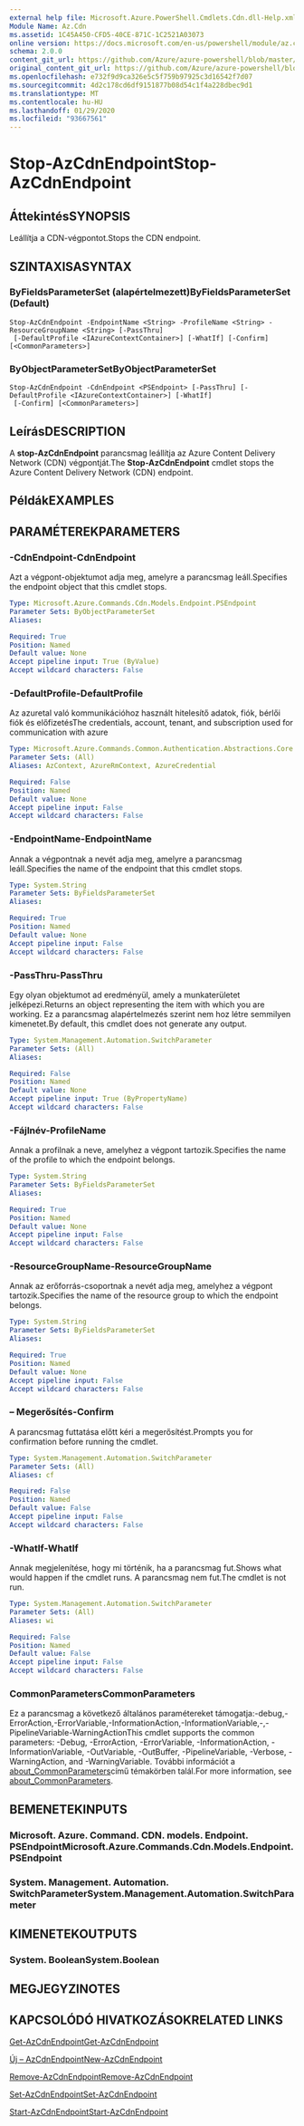 ```yaml
---
external help file: Microsoft.Azure.PowerShell.Cmdlets.Cdn.dll-Help.xml
Module Name: Az.Cdn
ms.assetid: 1C45A450-CFD5-40CE-871C-1C2521A03073
online version: https://docs.microsoft.com/en-us/powershell/module/az.cdn/stop-azcdnendpoint
schema: 2.0.0
content_git_url: https://github.com/Azure/azure-powershell/blob/master/src/Cdn/Cdn/help/Stop-AzCdnEndpoint.md
original_content_git_url: https://github.com/Azure/azure-powershell/blob/master/src/Cdn/Cdn/help/Stop-AzCdnEndpoint.md
ms.openlocfilehash: e732f9d9ca326e5c5f759b97925c3d16542f7d07
ms.sourcegitcommit: 4d2c178cd6df9151877b08d54c1f4a228dbec9d1
ms.translationtype: MT
ms.contentlocale: hu-HU
ms.lasthandoff: 01/29/2020
ms.locfileid: "93667561"
---
```

# <span data-ttu-id="1d4f6-101">Stop-AzCdnEndpoint</span><span class="sxs-lookup"><span data-stu-id="1d4f6-101">Stop-AzCdnEndpoint</span></span>

## <span data-ttu-id="1d4f6-102">Áttekintés</span><span class="sxs-lookup"><span data-stu-id="1d4f6-102">SYNOPSIS</span></span>
<span data-ttu-id="1d4f6-103">Leállítja a CDN-végpontot.</span><span class="sxs-lookup"><span data-stu-id="1d4f6-103">Stops the CDN endpoint.</span></span>

## <span data-ttu-id="1d4f6-104">SZINTAXISA</span><span class="sxs-lookup"><span data-stu-id="1d4f6-104">SYNTAX</span></span>

### <span data-ttu-id="1d4f6-105">ByFieldsParameterSet (alapértelmezett)</span><span class="sxs-lookup"><span data-stu-id="1d4f6-105">ByFieldsParameterSet (Default)</span></span>
```
Stop-AzCdnEndpoint -EndpointName <String> -ProfileName <String> -ResourceGroupName <String> [-PassThru]
 [-DefaultProfile <IAzureContextContainer>] [-WhatIf] [-Confirm] [<CommonParameters>]
```

### <span data-ttu-id="1d4f6-106">ByObjectParameterSet</span><span class="sxs-lookup"><span data-stu-id="1d4f6-106">ByObjectParameterSet</span></span>
```
Stop-AzCdnEndpoint -CdnEndpoint <PSEndpoint> [-PassThru] [-DefaultProfile <IAzureContextContainer>] [-WhatIf]
 [-Confirm] [<CommonParameters>]
```

## <span data-ttu-id="1d4f6-107">Leírás</span><span class="sxs-lookup"><span data-stu-id="1d4f6-107">DESCRIPTION</span></span>
<span data-ttu-id="1d4f6-108">A **stop-AzCdnEndpoint** parancsmag leállítja az Azure Content Delivery Network (CDN) végpontját.</span><span class="sxs-lookup"><span data-stu-id="1d4f6-108">The **Stop-AzCdnEndpoint** cmdlet stops the Azure Content Delivery Network (CDN) endpoint.</span></span>

## <span data-ttu-id="1d4f6-109">Példák</span><span class="sxs-lookup"><span data-stu-id="1d4f6-109">EXAMPLES</span></span>

## <span data-ttu-id="1d4f6-110">PARAMÉTEREK</span><span class="sxs-lookup"><span data-stu-id="1d4f6-110">PARAMETERS</span></span>

### <span data-ttu-id="1d4f6-111">-CdnEndpoint</span><span class="sxs-lookup"><span data-stu-id="1d4f6-111">-CdnEndpoint</span></span>
<span data-ttu-id="1d4f6-112">Azt a végpont-objektumot adja meg, amelyre a parancsmag leáll.</span><span class="sxs-lookup"><span data-stu-id="1d4f6-112">Specifies the endpoint object that this cmdlet stops.</span></span>

```yaml
Type: Microsoft.Azure.Commands.Cdn.Models.Endpoint.PSEndpoint
Parameter Sets: ByObjectParameterSet
Aliases:

Required: True
Position: Named
Default value: None
Accept pipeline input: True (ByValue)
Accept wildcard characters: False
```

### <span data-ttu-id="1d4f6-113">-DefaultProfile</span><span class="sxs-lookup"><span data-stu-id="1d4f6-113">-DefaultProfile</span></span>
<span data-ttu-id="1d4f6-114">Az azuretal való kommunikációhoz használt hitelesítő adatok, fiók, bérlői fiók és előfizetés</span><span class="sxs-lookup"><span data-stu-id="1d4f6-114">The credentials, account, tenant, and subscription used for communication with azure</span></span>

```yaml
Type: Microsoft.Azure.Commands.Common.Authentication.Abstractions.Core.IAzureContextContainer
Parameter Sets: (All)
Aliases: AzContext, AzureRmContext, AzureCredential

Required: False
Position: Named
Default value: None
Accept pipeline input: False
Accept wildcard characters: False
```

### <span data-ttu-id="1d4f6-115">-EndpointName</span><span class="sxs-lookup"><span data-stu-id="1d4f6-115">-EndpointName</span></span>
<span data-ttu-id="1d4f6-116">Annak a végpontnak a nevét adja meg, amelyre a parancsmag leáll.</span><span class="sxs-lookup"><span data-stu-id="1d4f6-116">Specifies the name of the endpoint that this cmdlet stops.</span></span>

```yaml
Type: System.String
Parameter Sets: ByFieldsParameterSet
Aliases:

Required: True
Position: Named
Default value: None
Accept pipeline input: False
Accept wildcard characters: False
```

### <span data-ttu-id="1d4f6-117">-PassThru</span><span class="sxs-lookup"><span data-stu-id="1d4f6-117">-PassThru</span></span>
<span data-ttu-id="1d4f6-118">Egy olyan objektumot ad eredményül, amely a munkaterületet jelképezi.</span><span class="sxs-lookup"><span data-stu-id="1d4f6-118">Returns an object representing the item with which you are working.</span></span>
<span data-ttu-id="1d4f6-119">Ez a parancsmag alapértelmezés szerint nem hoz létre semmilyen kimenetet.</span><span class="sxs-lookup"><span data-stu-id="1d4f6-119">By default, this cmdlet does not generate any output.</span></span>

```yaml
Type: System.Management.Automation.SwitchParameter
Parameter Sets: (All)
Aliases:

Required: False
Position: Named
Default value: None
Accept pipeline input: True (ByPropertyName)
Accept wildcard characters: False
```

### <span data-ttu-id="1d4f6-120">-Fájlnév</span><span class="sxs-lookup"><span data-stu-id="1d4f6-120">-ProfileName</span></span>
<span data-ttu-id="1d4f6-121">Annak a profilnak a neve, amelyhez a végpont tartozik.</span><span class="sxs-lookup"><span data-stu-id="1d4f6-121">Specifies the name of the profile to which the endpoint belongs.</span></span>

```yaml
Type: System.String
Parameter Sets: ByFieldsParameterSet
Aliases:

Required: True
Position: Named
Default value: None
Accept pipeline input: False
Accept wildcard characters: False
```

### <span data-ttu-id="1d4f6-122">-ResourceGroupName</span><span class="sxs-lookup"><span data-stu-id="1d4f6-122">-ResourceGroupName</span></span>
<span data-ttu-id="1d4f6-123">Annak az erőforrás-csoportnak a nevét adja meg, amelyhez a végpont tartozik.</span><span class="sxs-lookup"><span data-stu-id="1d4f6-123">Specifies the name of the resource group to which the endpoint belongs.</span></span>

```yaml
Type: System.String
Parameter Sets: ByFieldsParameterSet
Aliases:

Required: True
Position: Named
Default value: None
Accept pipeline input: False
Accept wildcard characters: False
```

### <span data-ttu-id="1d4f6-124">– Megerősítés</span><span class="sxs-lookup"><span data-stu-id="1d4f6-124">-Confirm</span></span>
<span data-ttu-id="1d4f6-125">A parancsmag futtatása előtt kéri a megerősítést.</span><span class="sxs-lookup"><span data-stu-id="1d4f6-125">Prompts you for confirmation before running the cmdlet.</span></span>

```yaml
Type: System.Management.Automation.SwitchParameter
Parameter Sets: (All)
Aliases: cf

Required: False
Position: Named
Default value: False
Accept pipeline input: False
Accept wildcard characters: False
```

### <span data-ttu-id="1d4f6-126">-WhatIf</span><span class="sxs-lookup"><span data-stu-id="1d4f6-126">-WhatIf</span></span>
<span data-ttu-id="1d4f6-127">Annak megjelenítése, hogy mi történik, ha a parancsmag fut.</span><span class="sxs-lookup"><span data-stu-id="1d4f6-127">Shows what would happen if the cmdlet runs.</span></span>
<span data-ttu-id="1d4f6-128">A parancsmag nem fut.</span><span class="sxs-lookup"><span data-stu-id="1d4f6-128">The cmdlet is not run.</span></span>

```yaml
Type: System.Management.Automation.SwitchParameter
Parameter Sets: (All)
Aliases: wi

Required: False
Position: Named
Default value: False
Accept pipeline input: False
Accept wildcard characters: False
```

### <span data-ttu-id="1d4f6-129">CommonParameters</span><span class="sxs-lookup"><span data-stu-id="1d4f6-129">CommonParameters</span></span>
<span data-ttu-id="1d4f6-130">Ez a parancsmag a következő általános paramétereket támogatja:-debug,-ErrorAction,-ErrorVariable,-InformationAction,-InformationVariable,-,-PipelineVariable-WarningAction</span><span class="sxs-lookup"><span data-stu-id="1d4f6-130">This cmdlet supports the common parameters: -Debug, -ErrorAction, -ErrorVariable, -InformationAction, -InformationVariable, -OutVariable, -OutBuffer, -PipelineVariable, -Verbose, -WarningAction, and -WarningVariable.</span></span> <span data-ttu-id="1d4f6-131">További információt a [about_CommonParameters](https://go.microsoft.com/fwlink/?LinkID=113216)című témakörben talál.</span><span class="sxs-lookup"><span data-stu-id="1d4f6-131">For more information, see [about_CommonParameters](https://go.microsoft.com/fwlink/?LinkID=113216).</span></span>

## <span data-ttu-id="1d4f6-132">BEMENETEK</span><span class="sxs-lookup"><span data-stu-id="1d4f6-132">INPUTS</span></span>

### <span data-ttu-id="1d4f6-133">Microsoft. Azure. Command. CDN. models. Endpoint. PSEndpoint</span><span class="sxs-lookup"><span data-stu-id="1d4f6-133">Microsoft.Azure.Commands.Cdn.Models.Endpoint.PSEndpoint</span></span>

### <span data-ttu-id="1d4f6-134">System. Management. Automation. SwitchParameter</span><span class="sxs-lookup"><span data-stu-id="1d4f6-134">System.Management.Automation.SwitchParameter</span></span>

## <span data-ttu-id="1d4f6-135">KIMENETEK</span><span class="sxs-lookup"><span data-stu-id="1d4f6-135">OUTPUTS</span></span>

### <span data-ttu-id="1d4f6-136">System. Boolean</span><span class="sxs-lookup"><span data-stu-id="1d4f6-136">System.Boolean</span></span>

## <span data-ttu-id="1d4f6-137">MEGJEGYZI</span><span class="sxs-lookup"><span data-stu-id="1d4f6-137">NOTES</span></span>

## <span data-ttu-id="1d4f6-138">KAPCSOLÓDÓ HIVATKOZÁSOK</span><span class="sxs-lookup"><span data-stu-id="1d4f6-138">RELATED LINKS</span></span>

[<span data-ttu-id="1d4f6-139">Get-AzCdnEndpoint</span><span class="sxs-lookup"><span data-stu-id="1d4f6-139">Get-AzCdnEndpoint</span></span>](./Get-AzCdnEndpoint.md)

[<span data-ttu-id="1d4f6-140">Új – AzCdnEndpoint</span><span class="sxs-lookup"><span data-stu-id="1d4f6-140">New-AzCdnEndpoint</span></span>](./New-AzCdnEndpoint.md)

[<span data-ttu-id="1d4f6-141">Remove-AzCdnEndpoint</span><span class="sxs-lookup"><span data-stu-id="1d4f6-141">Remove-AzCdnEndpoint</span></span>](./Remove-AzCdnEndpoint.md)

[<span data-ttu-id="1d4f6-142">Set-AzCdnEndpoint</span><span class="sxs-lookup"><span data-stu-id="1d4f6-142">Set-AzCdnEndpoint</span></span>](./Set-AzCdnEndpoint.md)

[<span data-ttu-id="1d4f6-143">Start-AzCdnEndpoint</span><span class="sxs-lookup"><span data-stu-id="1d4f6-143">Start-AzCdnEndpoint</span></span>](./Start-AzCdnEndpoint.md)


